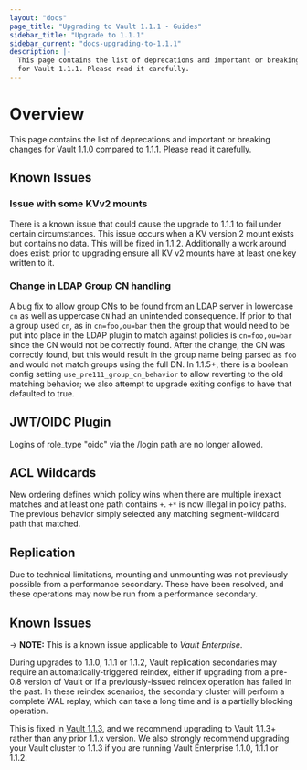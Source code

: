 ```yaml
---
layout: "docs"
page_title: "Upgrading to Vault 1.1.1 - Guides"
sidebar_title: "Upgrade to 1.1.1"
sidebar_current: "docs-upgrading-to-1.1.1"
description: |-
  This page contains the list of deprecations and important or breaking changes
  for Vault 1.1.1. Please read it carefully.
---
```


# Overview

This page contains the list of deprecations and important or breaking changes
for Vault 1.1.0 compared to 1.1.1. Please read it carefully.

## Known Issues

### Issue with some KVv2 mounts

There is a known issue that could cause the upgrade to 1.1.1 to fail under
certain circumstances. This issue occurs when a KV version 2 mount exists but
contains no data. This will be fixed in 1.1.2. Additionally a work around does
exist: prior to upgrading ensure all KV v2 mounts have at least one key written
to it.

### Change in LDAP Group CN handling

A bug fix to allow group CNs to be found from an LDAP server in lowercase `cn`
as well as uppercase `CN` had an unintended consequence. If prior to that a
group used `cn`, as in `cn=foo,ou=bar` then the group that would need to be put
into place in the LDAP plugin to match against policies is `cn=foo,ou=bar`
since the CN would not be correctly found. After the change, the CN was
correctly found, but this would result in the group name being parsed as `foo`
and would not match groups using the full DN. In 1.1.5+, there is a boolean
config setting `use_pre111_group_cn_behavior` to allow reverting to the old
matching behavior; we also attempt to upgrade exiting configs to have that
defaulted to true.

## JWT/OIDC Plugin

Logins of role_type "oidc" via the /login path are no longer allowed.

## ACL Wildcards

New ordering defines which policy wins when there are multiple inexact matches
and at least one path contains `+`. `+*` is now illegal in policy paths. The
previous behavior simply selected any matching segment-wildcard path that
matched.

## Replication

Due to technical limitations, mounting and unmounting was not previously
possible from a performance secondary. These have been resolved, and these
operations may now be run from a performance secondary.

## Known Issues

-> **NOTE:** This is a known issue applicable to _Vault Enterprise_.

During upgrades to 1.1.0, 1.1.1 or 1.1.2, Vault replication secondaries may
require an automatically-triggered reindex, either if upgrading from a pre-0.8
version of Vault or if a previously-issued reindex operation has failed in the
past. In these reindex scenarios, the secondary cluster will perform a complete
WAL replay, which can take a long time and is a partially blocking operation.

This is fixed in [Vault
1.1.3](https://github.com/hashicorp/vault/blob/master/CHANGELOG.md#113-june-5th-2019),
and we recommend upgrading to Vault 1.1.3+ rather than any prior 1.1.x version.
We also strongly recommend upgrading your Vault cluster to 1.1.3 if you are
running Vault Enterprise 1.1.0, 1.1.1 or 1.1.2.
